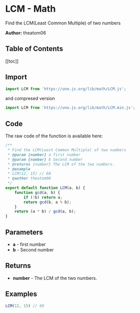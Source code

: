 # LCM - Math
Find the LCM(Least Common Multiple) of two numbers

**Author:** theatom06

## Table of Contents
[[toc]]

## Import 

```js
import LCM from 'https://uno.js.org/lib/math/LCM.js';
```
and compresed version
```js
import LCM from 'https://uno.js.org/lib/math/LCM.min.js';
```

## Code
The raw code of the function is available here:
```js
/**
 * Find the LCM(Least Common Multiple) of two numbers
 * @param {number} a first number
 * @param {number} b Second number
 * @returns {number} The LCM of the two numbers.
 * @example
 * LCM(12, 15) // 60
 * @author theatom06
 */
export default function LCM(a, b) {
    function gcd(a, b) {
        if (!b) return a;
        return gcd(b, a % b);
    }
    return (a * b) / gcd(a, b);
}
```

## Parameters
* **a** - first number
* **b** - Second number


## Returns
* **number** - The LCM of the two numbers.


## Examples
```js
LCM(12, 15) // 60

```